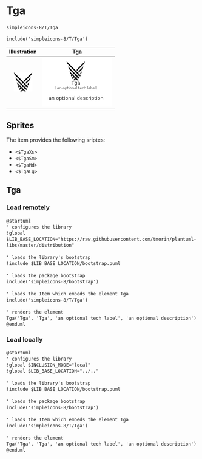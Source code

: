 # Tga


```text
simpleicons-8/T/Tga
```

```text
include('simpleicons-8/T/Tga')
```



| Illustration | Tga |
| :---: | :---: |
| ![illustration for Illustration](../../simpleicons-8/T/Tga.png) | ![illustration for Tga](../../simpleicons-8/T/Tga.Local.png) |



## Sprites
The item provides the following sriptes:

- `<$TgaXs>`
- `<$TgaSm>`
- `<$TgaMd>`
- `<$TgaLg>`





## Tga

### Load remotely
```plantuml
@startuml
' configures the library
!global $LIB_BASE_LOCATION="https://raw.githubusercontent.com/tmorin/plantuml-libs/master/distribution"

' loads the library's bootstrap
!include $LIB_BASE_LOCATION/bootstrap.puml

' loads the package bootstrap
include('simpleicons-8/bootstrap')

' loads the Item which embeds the element Tga
include('simpleicons-8/T/Tga')

' renders the element
Tga('Tga', 'Tga', 'an optional tech label', 'an optional description')
@enduml
```

### Load locally
```plantuml
@startuml
' configures the library
!global $INCLUSION_MODE="local"
!global $LIB_BASE_LOCATION="../.."

' loads the library's bootstrap
!include $LIB_BASE_LOCATION/bootstrap.puml

' loads the package bootstrap
include('simpleicons-8/bootstrap')

' loads the Item which embeds the element Tga
include('simpleicons-8/T/Tga')

' renders the element
Tga('Tga', 'Tga', 'an optional tech label', 'an optional description')
@enduml
```

